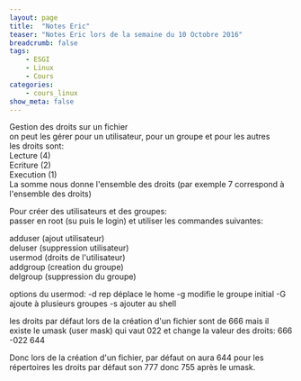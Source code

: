 ```yaml
---
layout: page
title:  "Notes Eric"
teaser: "Notes Eric lors de la semaine du 10 Octobre 2016"
breadcrumb: false
tags:
    - ESGI
    - Linux
    - Cours
categories:
    - cours_linux
show_meta: false
---
```



Gestion des droits sur un fichier  
on peut les gérer pour un utilisateur, pour un groupe et pour les autres  
les droits sont:  
Lecture (4)  
Ecriture (2)  
Execution (1)  
La somme nous donne l'ensemble des droits (par exemple 7 correspond à l'ensemble des droits)  

Pour créer des utilisateurs et des groupes:  
passer en root (su puis le login) et utiliser les commandes suivantes:  

adduser (ajout utilisateur)  
deluser (suppression utilisateur)  
usermod (droits de l'utilisateur)  
addgroup (creation du groupe)  
delgroup (suppression du groupe)  

options du usermod:
-d rep déplace le home
-g  modifie le groupe initial
-G ajoute à plusieurs groupes
-s ajouter au shell

les droits par défaut lors de la création d'un fichier sont de 666
mais il existe le umask (user mask) qui vaut 022 et change la valeur des droits:
 666
-022
 644

Donc lors de la création d'un fichier, par défaut on aura 644
pour les répertoires les droits par défaut son 777 donc 755 après le umask.
